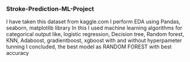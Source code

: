 ### Stroke-Prediction-ML-Project
I have taken this dataset from kaggle.com 
I perform EDA using Pandas, seaborn, matplotlib library
In this I used machine learning algorithms for categorical output like, logistic regression, Decision tree, Random forest, KNN, Adaboost, gradientboost, xgboost with and without hyperpameter tunning
I concluded, the best model as RANDOM FOREST with best accuracy
